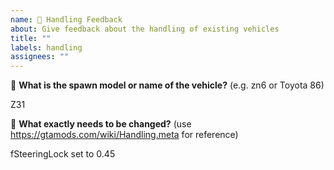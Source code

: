 ```yaml
---
name: 🔧 Handling Feedback
about: Give feedback about the handling of existing vehicles
title: ""
labels: handling
assignees: ""
---
```


🚗 **What is the spawn model or name of the vehicle?** (e.g. zn6 or Toyota 86)

Z31

🔧 **What exactly needs to be changed?** (use https://gtamods.com/wiki/Handling.meta for reference)

fSteeringLock set to 0.45
